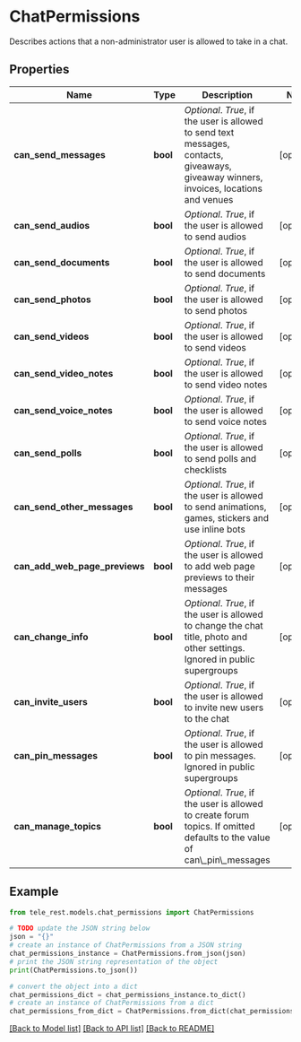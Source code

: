 # ChatPermissions

Describes actions that a non-administrator user is allowed to take in a chat.

## Properties

Name | Type | Description | Notes
------------ | ------------- | ------------- | -------------
**can_send_messages** | **bool** | *Optional*. *True*, if the user is allowed to send text messages, contacts, giveaways, giveaway winners, invoices, locations and venues | [optional] 
**can_send_audios** | **bool** | *Optional*. *True*, if the user is allowed to send audios | [optional] 
**can_send_documents** | **bool** | *Optional*. *True*, if the user is allowed to send documents | [optional] 
**can_send_photos** | **bool** | *Optional*. *True*, if the user is allowed to send photos | [optional] 
**can_send_videos** | **bool** | *Optional*. *True*, if the user is allowed to send videos | [optional] 
**can_send_video_notes** | **bool** | *Optional*. *True*, if the user is allowed to send video notes | [optional] 
**can_send_voice_notes** | **bool** | *Optional*. *True*, if the user is allowed to send voice notes | [optional] 
**can_send_polls** | **bool** | *Optional*. *True*, if the user is allowed to send polls and checklists | [optional] 
**can_send_other_messages** | **bool** | *Optional*. *True*, if the user is allowed to send animations, games, stickers and use inline bots | [optional] 
**can_add_web_page_previews** | **bool** | *Optional*. *True*, if the user is allowed to add web page previews to their messages | [optional] 
**can_change_info** | **bool** | *Optional*. *True*, if the user is allowed to change the chat title, photo and other settings. Ignored in public supergroups | [optional] 
**can_invite_users** | **bool** | *Optional*. *True*, if the user is allowed to invite new users to the chat | [optional] 
**can_pin_messages** | **bool** | *Optional*. *True*, if the user is allowed to pin messages. Ignored in public supergroups | [optional] 
**can_manage_topics** | **bool** | *Optional*. *True*, if the user is allowed to create forum topics. If omitted defaults to the value of can\\_pin\\_messages | [optional] 

## Example

```python
from tele_rest.models.chat_permissions import ChatPermissions

# TODO update the JSON string below
json = "{}"
# create an instance of ChatPermissions from a JSON string
chat_permissions_instance = ChatPermissions.from_json(json)
# print the JSON string representation of the object
print(ChatPermissions.to_json())

# convert the object into a dict
chat_permissions_dict = chat_permissions_instance.to_dict()
# create an instance of ChatPermissions from a dict
chat_permissions_from_dict = ChatPermissions.from_dict(chat_permissions_dict)
```
[[Back to Model list]](../README.md#documentation-for-models) [[Back to API list]](../README.md#documentation-for-api-endpoints) [[Back to README]](../README.md)


